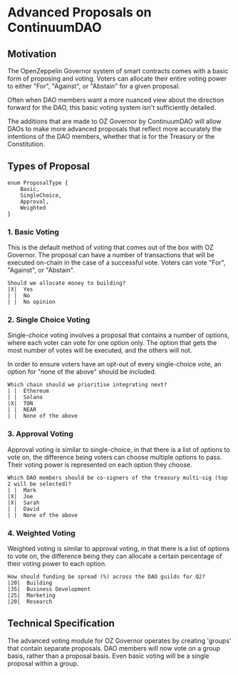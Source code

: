 # Advanced Proposals on ContinuumDAO

## Motivation

The OpenZeppelin Governor system of smart contracts comes with a basic form of proposing and voting. Voters can allocate their entire voting power to either "For", "Against", or "Abstain" for a given proposal.

Often when DAO members want a more nuanced view about the direction forward for the DAO, this basic voting system isn't sufficiently detailed.

The additions that are made to OZ Governor by ContinuumDAO will allow DAOs to make more advanced proposals that reflect more accurately the intentions of the DAO members, whether that is for the Treasury or the Constitution.

## Types of Proposal

```solidity
enum ProposalType {
	Basic,
	SingleChoice,
	Approval,
	Weighted
}
```

### 1. Basic Voting

This is the default method of voting that comes out of the box with OZ Governor. The proposal can have a number of transactions that will be executed on-chain in the case of a successful vote. Voters can vote "For", "Against", or "Abstain".

```
Should we allocate money to building?
|X|  Yes
| |  No
| |  No opinion
```

### 2. Single Choice Voting

Single-choice voting involves a proposal that contains a number of options, where each voter can vote for one option only. The option that gets the most number of votes will be executed, and the others will not.

In order to ensure voters have an opt-out of every single-choice vote, an option for "none of the above" should be included.

```
Which chain should we prioritise integrating next?
| |  Ethereum
| |  Solana
|X|  TON
| |  NEAR
| |  None of the above
```

### 3. Approval Voting

Approval voting is similar to single-choice, in that there is a list of options to vote on, the difference being voters can choose multiple options to pass. Their voting power is represented on each option they choose.

```
Which DAO members should be co-signers of the treasury multi-sig (top 2 will be selected)?
| |  Mark
|X|  Joe
|X|  Sarah
| |  David
| |  None of the above
```

### 4. Weighted Voting

Weighted voting is similar to approval voting, in that there is a list of options to vote on, the difference being they can allocate a certain percentage of their voting power to each option.

```
How should funding be spread (%) across the DAO guilds for Q2?
|20|  Building
|35|  Business Development
|25|  Marketing
|20|  Research
```

## Technical Specification

The advanced voting module for OZ Governor operates by creating 'groups' that contain separate proposals. DAO members will now vote on a group basis, rather than a proposal basis. Even basic voting will be a single proposal within a group.
